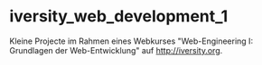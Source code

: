 iversity_web_development_1
==========================

Kleine Projecte im Rahmen eines Webkurses "Web-Engineering I: Grundlagen der Web-Entwicklung" auf http://iversity.org.
